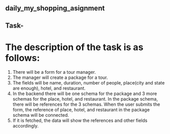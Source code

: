 ## daily_my_shopping_asignment
## Task-
# The description of the task is as follows:

1.	There will be a form for a tour manager.
2.	The manager will create a package for a tour.
3.	The fields will be name, duration, number of people, place(city and state are enough), hotel, and restaurant.
4.	In the backend there will be one schema for the package and 3 more schemas for the place, hotel, and restaurant. In the package schema, there will be references for the 3 schemas. When the user submits the form, the reference of place, hotel, and restaurant in the package schema will be connected.
5.	If it is fetched, the data will show the references and other fields accordingly.
